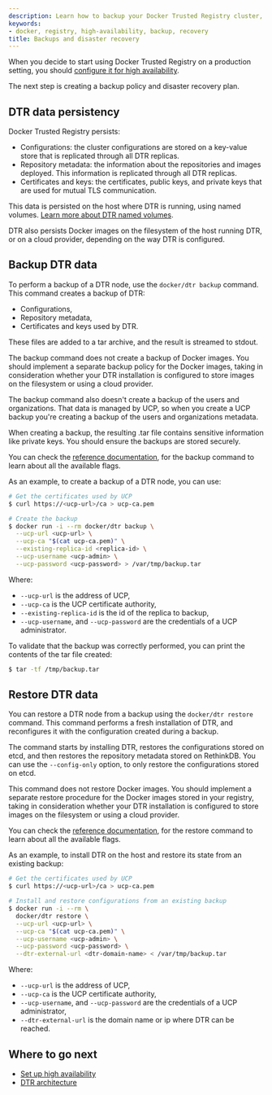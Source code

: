 ```yaml
---
description: Learn how to backup your Docker Trusted Registry cluster, and to recover your cluster from an existing backup.
keywords:
- docker, registry, high-availability, backup, recovery
title: Backups and disaster recovery
---
```


When you decide to start using Docker Trusted Registry on a production
setting, you should [configure it for high availability](index.md).

The next step is creating a backup policy and disaster recovery plan.

## DTR data persistency

Docker Trusted Registry persists:

* Configurations: the cluster configurations are stored on a key-value store
that is replicated through all DTR replicas.
* Repository metadata: the information about the repositories and
images deployed. This information is replicated through all DTR replicas.
* Certificates and keys: the certificates, public keys, and private keys that
are used for mutual TLS communication.

This data is persisted on the host where DTR is running, using named volumes.
[Learn more about DTR named volumes](../architecture.md).

DTR also persists Docker images on the filesystem of the host running DTR, or
on a cloud provider, depending on the way DTR is configured.

## Backup DTR data

To perform a backup of a DTR node, use the `docker/dtr backup` command. This
command creates a backup of DTR:

* Configurations,
* Repository metadata,
* Certificates and keys used by DTR.

These files are added to a tar archive, and the result is streamed to stdout.

The backup command does not create a backup of Docker images. You should
implement a separate backup policy for the Docker images, taking in
consideration whether your DTR installation is configured to store images on the
filesystem or using a cloud provider.

The backup command also doesn't create a backup of the users and organizations.
That data is managed by UCP, so when you create a UCP backup you're creating
a backup of the users and organizations metadata.

When creating a backup, the resulting .tar file contains sensitive information
like private keys. You should ensure the backups are stored securely.

You can check the
[reference documentation](../reference/backup.md), for the
backup command to learn about all the available flags.

As an example, to create a backup of a DTR node, you can use:

```bash
# Get the certificates used by UCP
$ curl https://<ucp-url>/ca > ucp-ca.pem

# Create the backup
$ docker run -i --rm docker/dtr backup \
  --ucp-url <ucp-url> \
  --ucp-ca "$(cat ucp-ca.pem)" \
  --existing-replica-id <replica-id> \
  --ucp-username <ucp-admin> \
  --ucp-password <ucp-password> > /var/tmp/backup.tar
```

Where:

* `--ucp-url` is the address of UCP,
* `--ucp-ca` is the UCP certificate authority,
* `--existing-replica-id` is the id of the replica to backup,
* `--ucp-username`, and `--ucp-password` are the credentials of a UCP administrator.

To validate that the backup was correctly performed, you can print the contents
of the tar file created:

```bash
$ tar -tf /tmp/backup.tar
```

## Restore DTR data

You can restore a DTR node from a backup using the `docker/dtr restore`
command.
This command performs a fresh installation of DTR, and reconfigures it with
the configuration created during a backup.

The command starts by installing DTR, restores the configurations stored on
etcd, and then restores the repository metadata stored on RethinkDB. You
can use the `--config-only` option, to only restore the configurations stored
on etcd.

This command does not restore Docker images. You should implement a separate
restore procedure for the Docker images stored in your registry, taking in
consideration whether your DTR installation is configured to store images on
the filesystem or using a cloud provider.

You can check the
[reference documentation](../reference/restore.md), for the
restore command to learn about all the available flags.


As an example, to install DTR on the host and restore its
state from an existing backup:

```bash
# Get the certificates used by UCP
$ curl https://<ucp-url>/ca > ucp-ca.pem

# Install and restore configurations from an existing backup
$ docker run -i --rm \
  docker/dtr restore \
  --ucp-url <ucp-url> \
  --ucp-ca "$(cat ucp-ca.pem)" \
  --ucp-username <ucp-admin> \
  --ucp-password <ucp-password> \
  --dtr-external-url <dtr-domain-name> < /var/tmp/backup.tar
```

Where:

* `--ucp-url` is the address of UCP,
* `--ucp-ca` is the UCP certificate authority,
* `--ucp-username`, and `--ucp-password` are the credentials of a UCP administrator,
* `--dtr-external-url` is the domain name or ip where DTR can be reached.


## Where to go next

* [Set up high availability](index.md)
* [DTR architecture](../architecture.md)
